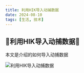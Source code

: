 ```yaml
---
title: 利用HIK导入动捕数据
date: 2024-08-10
tags: [生活, 技术]
---
```

## 🎉利用HIK导入动捕数据🎉

本文是介绍的如何导入动捕数据

![利用HIK导入动捕数据](https://baojizhu.github.io/shared-assets/images/20250425/利用HIK导入动捕数据.jpeg)
